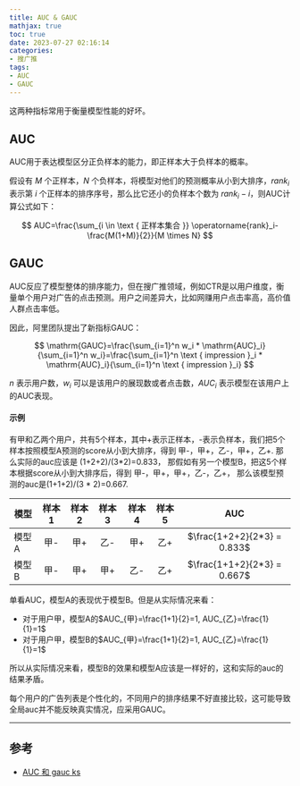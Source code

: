 ```yaml
---
title: AUC & GAUC
mathjax: true
toc: true
date: 2023-07-27 02:16:14
categories:
- 搜广推
tags:
- AUC
- GAUC
---
```

这两种指标常用于衡量模型性能的好坏。

<!--more-->

## AUC
AUC用于表达模型区分正负样本的能力，即正样本大于负样本的概率。

假设有 $M$ 个正样本，$N$ 个负样本，将模型对他们的预测概率从小到大排序，$rank_i$ 表示第 $i$ 个正样本的排序序号，那么比它还小的负样本个数为 $rank_i - i$，则AUC计算公式如下：

$$
AUC=\frac{\sum_{i \in \text { 正样本集合 }} \operatorname{rank}_i-\frac{M(1+M)}{2}}{M \times N}
$$

## GAUC
AUC反应了模型整体的排序能力，但在搜广推领域，例如CTR是以用户维度，衡量单个用户对广告的点击预测。用户之间差异大，比如网赚用户点击率高，高价值人群点击率低。

因此，阿里团队提出了新指标GAUC：

$$
\mathrm{GAUC}=\frac{\sum_{i=1}^n w_i * \mathrm{AUC}_i}{\sum_{i=1}^n w_i}=\frac{\sum_{i=1}^n \text { impression }_i * \mathrm{AUC}_i}{\sum_{i=1}^n \text { impression }_i}
$$

$n$ 表示用户数，$w_i$ 可以是该用户的展现数或者点击数，$AUC_i$ 表示模型在该用户上的AUC表现。

#### 示例
有甲和乙两个用户，共有5个样本，其中+表示正样本，-表示负样本，我们把5个样本按照模型A预测的score从小到大排序，得到 甲-，甲+，乙-，甲+，乙+. 那么实际的auc应该是 (1+2+2)/(3*2)=0.833， 那假如有另一个模型B，把这5个样本根据score从小到大排序后，得到 甲-，甲+，甲+，乙-，乙+， 那么该模型预测的auc是(1+1+2)/(3 * 2)=0.667.

| 模型 | 样本1 | 样本2 | 样本3 | 样本4 | 样本5 | AUC |
| - | :-: |  :-: |  :-: |  :-: |  :-: |  :-: |  
| 模型A | 甲- | 甲+ | 乙- | 甲+ | 乙+ | $\frac{1+2+2}{2*3} = 0.833$ |
| 模型B | 甲- | 甲+ | 甲+ | 乙- | 乙+ | $\frac{1+1+2}{2*3} = 0.667$ |


单看AUC，模型A的表现优于模型B。但是从实际情况来看：
- 对于用户甲，模型A的$AUC_{甲}=\frac{1+1}{2}=1, AUC_{乙}=\frac{1}{1}=1$
- 对于用户甲，模型B的$AUC_{甲}=\frac{1+1}{2}=1, AUC_{乙}=\frac{1}{1}=1$

所以从实际情况来看，模型B的效果和模型A应该是一样好的，这和实际的auc的结果矛盾。

每个用户的广告列表是个性化的，不同用户的排序结果不好直接比较，这可能导致全局auc并不能反映真实情况，应采用GAUC。

___

## 参考

- [AUC 和 gauc ks](https://zhuanlan.zhihu.com/p/88708071)